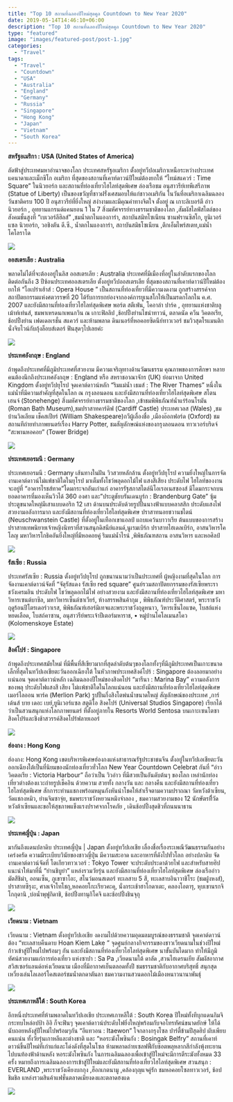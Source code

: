 ```yaml
---
title: "Top 10 สถานที่ฉลองปีใหม่สุดคูล Countdown to New Year 2020"
date: 2019-05-14T14:46:10+06:00
description: "Top 10 สถานที่ฉลองปีใหม่สุดคูล Countdown to New Year 2020"
type: "featured"
image: "images/featured-post/post-1.jpg"
categories: 
  - "Travel"
tags:
  - "Travel"
  - "Countdown"
  - "USA"
  - "Australia"
  - "England"
  - "Germany"
  - "Russia"
  - "Singapore"
  - "Hong Kong"
  - "Japan"
  - "Vietnam"
  - "South Korea"
---
```



**สหรัฐอเมริกา : USA (United States of America)**

 ลัดฟ้าสู่ประเทศมหาอำนาจของโลก ประเทศสหรัฐอเมริกา ตั้งอยู่ทวีปอเมริกาเหนือระหว่างประเทศแคนาดาและเม็กซิโก อเมริกา  ที่สุดของสถานที่เคาท์ดาวน์ปีใหม่ต้องยกให้ “ไทม์สแควร์ : Time Square” ในนิวยอร์ก และสถานที่ท่องเที่ยวไฮไลท์สุดพิเศษ  ล่องเรือชม อนุสาวรีย์เทพีเสรีภาพ (Statue of Liberty) เป็นของขวัญที่ชาวฝรั่งเศสมอบให้แก่ชาวอเมริกัน ในวันที่อเมริกาเฉลิมฉลองวันชาติครบ 100 ปี อนุสาวรีย์ที่ยิ่งใหญ่ สง่างามและมีคุณค่าทางจิตใจ ตั้งอยู่ ณ เกาะลิเบอร์ตี อ่าวนิวยอร์ก , อุทยานแกรนด์แคนยอน 1 ใน 7 สิ่งมหัศจรรย์ทางธรรมชาติของโลก ,สัมผัสไลฟ์สไตล์ของสังคมชั้นสูงที่ “เบเวอร์ลีฮิลส์”  ,ชมน้ำตกไนแองการ่า, สถาบันสมิทโซเนียน ซานฟรานซิสโก,  ยูนิเวอร์แซล นิวยอร์ก, วอชิงตัน ดี.ซี., น้ำตกไนแองการ่า, สถาบันสมิธโซเนียน ,ตึกเอ็มไพร์สเตท,แม่น้ำโคโลราโด

![](../images/featured-post/top-10-count-down/1.jpg)

**ออสเตรเลีย :  Australia**

พลาดไม่ได้ที่จะต้องอยู่ในลิส ออสเตรเลีย : Australia ประเทศที่มีเมืองที่อยู่ในลำดับแรกของโลก ติดต่อกันถึง 3 ปีซ้อนประเทศออสเตรเลีย ตั้งอยู่ทวีปออสเตรเลีย  ที่สุดของสถานที่เคาท์ดาวน์ปีใหม่ต้องยกให้ “โอเปร่าเฮ้าส์ : Opera House ” เป็นสถานที่ท่องเที่ยวที่มีความงดงาม ถูกสร้างสรรค์จากสถาปัตยกรรมแห่งศตวรรษที่ 20 ได้รับการยกย่องจากองค์การยูเนสโกให้เป็นมรดกโลกใน ค.ศ. 2007 และยังมีสถานที่ท่องเที่ยวไฮไลท์สุดพิเศษ   พอร์ต สตีเฟ่น, โคอาล่า ปาร์ค , อุทยานแห่งชาติบลูเม้าท์เท่นส์, ชมพาเหรดนกเพนกวิน ณ เกาะฟิลลิป ,ช้อปปิ้งย่านไชน่าทาวน์, ตลาดนัด ควีน วิคตอเรีย, ช้อปปิ้งย่าน เฟดเดอเรชั่น สแควร์ และห้ามพลาด ดินเนอร์ที่หอคอยซิดนีย์ทาวเวอร์ ชมวิวสุดโรแมนติก นั่งจิบไวน์กับกุ้งล็อบส์เตอร์ ฟินสุดๆไปเลยค่ะ

![](../images/featured-post/top-10-count-down/2.jpg)

**ประเทศอังกฤษ : England**

ถ้าพูดถึงประเทศที่มีภูมิประเทศที่สวยงาม มีความเจริญทางด้านวัฒนธรรม คุณภาพของการศึกษา  หลายคนต้องนึกถึงประเทศอังกฤษ : England หรือ สหราชอาณาจักร (UK) ย่อมาจาก United Kingdom ตั้งอยู่ทวีปยุโรป จุดเคาต์ดาวน์หลัก “ริมแม่น้ำ เธมส์ : The River Thames” หนึ่งในแม่น้ำที่มีความสำคัญที่สุดในโลก ณ กรุงลอนดอน และยังมีสถานที่ท่องเที่ยวไฮไลท์สุดพิเศษ  สโตนเฮนจ์ (Stonehenge) สิ่งมหัศจรรย์ทางธรรมชาติของโลก ,เข้าชมพิพิธภัณฑ์นํ้าแร่ร้อนโรมัน (Roman Bath Museum),ชมปราสาทคาร์ดิฟ (Cardiff Castle) ประเทศเวลส (Wales) ,ชมบ้านวิลเลียม เช็คสเปียร์ (William Shakespeare)กวีผู้เลื่องชื่อ ,เมืองอ๊อกฟอร์ด (Oxford) ชมสถานทีถ่ายทําภาพยนตร์เรื่อง Harry Potter, ชมสัญลักษณ์แห่งของกรุงลอนดอน ทาวเวอร์บริดจ์ “สะพานหอคอย” (Tower Bridge)

![](../images/featured-post/top-10-count-down/3.jpg)

**ประเทศเยอรมนี : Germany**

ประเทศเยอรมนี : Germany เส้นทางในฝัน วิวสวยหลักล้าน ตั้งอยู่ทวีปยุโรป ความยิ่งใหญ่ในการจัดงานเคาต์ดาวน์ไม่แพ้ชาติใดในยุโรป มาเต็มทั้งโชว์พลุดอกไม้ไฟ แสงสีเสียง ประดับไฟ ไฮไลท์ของงานจะอยู่ที่ “อาคารไรชส์ทาค”โดมกระจกอันเก่าแก่ อาคารรัฐสภาสไตล์นีโอเรอเนสซองส์ มีโดมกระจกบนยอดอาคารที่มองเห็นวิวได้ 360 องศา และ”ประตูชัยบรันเดนบูร์ก :  Brandenburg Gate” ซุ้มประตูขนาดใหญ่มีเสาแบบดอริก 12 เสา ด้านบนประดับด้วยรูปปั้นนางฟ้าแบบคลาสสิก ประดับแสงไฟสวยงามอลังการมาก และยังมีสถานที่ท่องเที่ยวไฮไลท์สุดพิเศษ  ปราสาทนอยชวานชไตน์ (Neuschwanstein Castle) ที่ตั้งอยู่ในเทือกเขาแอลป์ แถบแคว้นบาวาเรีย ต้นแบบของการสร้างปราสาทเทพนิยายเจ้าหญิงนิทราที่สวนสนุกดิสนีย์แลนด์,นูเรมเบิร์ก ปราสาทไฮเดลเบิร์ก, อาสนวิหารโคโลญ มหาวิหารโกธิคอันยิ่งใหญ่ที่มีหอคอยคู่ ริมแม่น้ำไรน์ ,พิพิธภัณฑสถาน อาสนวิหาร และหอศิลป์

![](../images/featured-post/top-10-count-down/4.jpg)

**รัสเซีย : Russia**

ประเทศรัสเซีย : Russia ตั้งอยู่ทวีปยุโรป ถูกขนานนามว่าเป็นประเทศที่ ผู้หญิงงามที่สุดในโลก การจัดงานเคาต์ดาวน์จัดที่ “จัตุรัสแดง รัสเซีย red square” ศูนย์รวมสถาปัตยกรรมของรัสเซียพระราชวังเครมลิน ประดับไฟ โชว์พลุดอกไม้ไฟ อย่างสวยงาม และยังมีสถานที่ท่องเที่ยวไฮไลท์สุดพิเศษ  มหาวิหารเซนต์บาซิล, มหาวิหารเซ็นต์ซาเวียร์, ห้างสรรพสินค้ากุม , พิพิธภัณฑ์ประวัติศาสตร์, พระราชวังฤดูร้อนปีโตรเดอร์วาเรส, พิพิธภัณฑ์เฮอร์มิเทจและพระราชวังฤดูหนาว, วิหารเซ็นไอแซค, โบสถ์แห่งหยดเลือด, โบสถ์คาซาน, อนุสาวรีย์พระเจ้าปีเตอร์มหาราช, • หมู่บ้านโคโลเมนสโคว (Kolomenskoye Estate) 

![](../images/featured-post/top-10-count-down/5.jpg)

**สิงค์โปร์ : Singapore**

ถ้าพูดถึงประเทศสมัยใหม่ ที่มีพื้นที่สีเขียวมากที่สุดลำดับต้นๆของโลกทั้งๆที่มีภูมิประเทศเป็นเกาะขนาดเล็กที่สุดในทวีปเอเชียตะวันออกเฉียงใต้ ในหัวภาพประเทศสิงค์โปร์ : Singapore ต้องลอยมาอย่างเเน่นอน จุดเคาต์ดาวน์หลัก เฉลิมฉลองปีใหม่ของสิงคโปร์  “มารีนา : Marina Bay” ความอลังการของพลุ ประดับไฟแสงสี เสียง ไม่เเพ้ชาติใดในโลกแน่นอน และยังมีสถานที่ท่องเที่ยวไฮไลท์สุดพิเศษ  เมอร์ไลออน พาร์ค (Merlion Park) รูปปั้นกึ่งสิงโตพ่นน้ำขนาดใหญ่ สัญลักษณ์ของประเทศ ,การ์เด้นส์ บาย เดอะ เบย์,ยูนิเวอร์แซล สตูดิโอ สิงคโปร์ (Universal Studios Singapore) เรียกได้ว่าเป็นสวนสนุกแห่งโลกภาพยนตร์ ที่ตั้งอยู่ภายใน Resorts World Sentosa บนเกาะเซนโตซาสิงคโปร์และชิงช้าสวรรค์สิงคโปร์ฟลายเออร์

![](../images/featured-post/top-10-count-down/6.jpg)

**ฮ่องกง : Hong Kong**

  ฮ่องกง: Hong Kong เขตบริหารพิเศษฮ่องกงแห่งสาธารณรัฐประชาชนจีน ตั้งอยู่ในทวีปเอเชียตะวันออกเฉียงใต้เป็นที่นิยมของนักท่องเที่ยวทั่วโลก New Year Countdown Celebrat กันที่ “อ่าววิคตอเรีย : Victoria Harbour” ถือว่าเป็น วิวอ่าว ที่มีสวยเป็นอันดับต้นๆ ของโลก เหล่านักท่องเที่ยวต่างต้องเเวะถ่ายรูปเช็คอิน ด้วยความ สวยทั้ง กลางวัน และ กลางคืน  และยังมีสถานที่ท่องเที่ยวไฮไลท์สุดพิเศษ  สักการะท่านแชกงพร้อมหมุนกังหันนำโชคให้สำเร็จตามความปราถณา วัดหวังต้าเซียน, วัดแชกงหมิว, ย่านจิมซาจุ่ย, ชมพระราชวังหยวนหมิงจำลอง , ชมความสวยงามของ 12 นักษัตรทีี่วัดหวังต้าเซียนและขอให้สุขภาพแข็งแรงปราศจากโรคภัย , เดินช้อปปิ้งสุดชิวที่ถนนนาธาน

  ![](../images/featured-post/top-10-count-down/7.jpg)

  **ประเทศญี่ปุ่น : Japan**

  มากันถึงแดนปลาดิบ ประเทศญี่ปุ่น | Japan ตั้งอยู่ทวีปเอเชีย เลื่องชื่อเรื่องระเพณีวัฒนธรรมกันอย่างเคร่งครัด ความมีระเบียบวินัยของชาวญี่ปุ่น มีความสะอาด และอาหารที่ดังไปทั่วโลก อย่างปลาดิบ จัดงานเคาต์ดาวน์จัดที่ โตเกียวทาวเวอร์ : Tokyo Tower จะประดับประดาด้วยไฟ และสำหรับสายฮิปแนะนำให้มาที่นี่ “ย่านชิบูย่า” แหล่งรวมวัยรุ่น และยังมีสถานที่ท่องเที่ยวไฮไลท์สุดพิเศษ  ล่องเรืออ่าวมัตสึชิม่า, ออนเซ็น, ภูเขาซาโอะ, สโนว์มอนสเตอร์ ทะเลสาบ 5 สี, ทะเลสาบอินาวาชิโระ (ชมฝูงหงส์), ปราสาทซึรุงะ, ศาลเจ้าโทโชกุ,หอคอยโกะเรียวคะคุ, นั่งกระเช้าฮาโกดาเตะ, คลองโอตารุ, หุบเขานรกจิโกกุดานิ ,บ่อน้ำพุฟูกิดาชิ, ช้อปปิ้งทานุกิโคจิ และช้อปปิ้งชินจุกุ

  ![](../images/featured-post/top-10-count-down/8.jpg)

  **เวียดนาม : Vietnam**

  เวียดนาม : Vietnam ตั้งอยู่ทวีปเอเชีย งดงามไปด้วยความอุดมลมบูรณ์ของธรรมชาติ จุดเคาต์ดาวน์ต้อง “ทะเลสาบคืนดาบ Hoan Kiem Lake  ” จุดศูนย์กลางกิจกรรมของชาวเวียดนามในช่วงปีใหม่ ก้าวเข้าสู่ปีใหม่ไปพร้อมๆ กัน และยังมีสถานที่ท่องเที่ยวไฮไลท์สุดพิเศษ   นาขั้นบันไดมาก ทำให้มีภูมิทัศน์สวยงามแก่การท่องเที่ยว แห่งซาปา : Sa Pa ,เวียดนามใต้ ดาลัด ,สวนไฮเดรนเยีย สัมผัสอากาศสวิสเซอร์แลนด์อห่งเวียดนาม เมืองที่มีอากาศเย็นตลอดทั้งปี ชมธรรมชาติกับอากาศบริสุทธิ์ สนุกสุดเหวี่ยงเล่นโลเลอร์โคสเตอร์ชมน้ำตกดาตันลา ชมความงานสวนดอกไม้เมืองหนาวนานาพันธุ์

  ![](../images/featured-post/top-10-count-down/9.jpg)

  **ประเทศเกาหลีใต้ : South Korea**

  อีกหนึ่งประเทศที่ห้ามพลาดในทวีปเอเชีย ประเทศเกาหลีใต้ : South Korea  ปีใหม่ทั้งทีบุกแดนกิมจิ กระทบไหล่อปป้า อิอิ ก็จะฟินๆ จุดเคาต์ดาวน์ประดับไฟยิ่งใหญ่พร้อมกับจอโทรทัศน์ขนาดยักษ์ ให้ได้นับถอยหลังสู่ปีใหม่ไปพร้อมๆกัน “อีแทวอน : Itaewon” ใจกลางกรุงโซล ปาร์ตี้ข้ามปีสุดฮิป ผับเพียบ คนแน่น ทั้งวัยรุ่นเกาหลีและต่างชาติ และ “หอระฆังโพซินกัง : Bosingak Belfry” สถานที่เคาท์ดาวน์ขึ้นปีใหม่ที่เก่าแก่และโด่งดังที่สุดในโซล ห้ามพลาดถ่ายเซลฟฟี่กับช๊อตพลุหลากสีกำลังพุ้งทะยานไปบนท้องฟ้าด้านหลัง หอระฆังโพซินกัง ในการเฉลิมฉลองเพื่อเข้าสู่ปีใหม่จะมีการตีระฆังทั้งหมด 33 ครั้ง หมายถึงการเฉลิมฉลองการเข้าสู่ปีใหม่และยังมีสถานที่ท่องเที่ยวไฮไลท์สุดพิเศษ   สวนสนุก : EVERLAND ,พระราชวังเคียงบกกุง ,ฮ็อกเกตนามู ,คล้องกุญแจคู่รัก ชมหอคอยโซลทาวเวอร์, ช้อปชิมชิล แหล่งรวมสินค้าแฟชั่นตลาดเมียงดงและตลาดฮงแด 

  ![](../images/featured-post/top-10-count-down/10.jpg)




